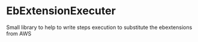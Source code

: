 # EbExtensionExecuter

Small library to help to write steps execution to substitute the ebextensions from AWS
